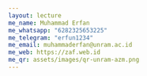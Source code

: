 ```yaml
---
layout: lecture
me_name: Muhammad Erfan
me_whatsapp: "6282325653225"
me_telegram: "erfun1234"
me_email: muhammaderfan@unram.ac.id
me_web: https://zaf.web.id
me_qr: assets/images/qr-unram-azm.png
---
```

